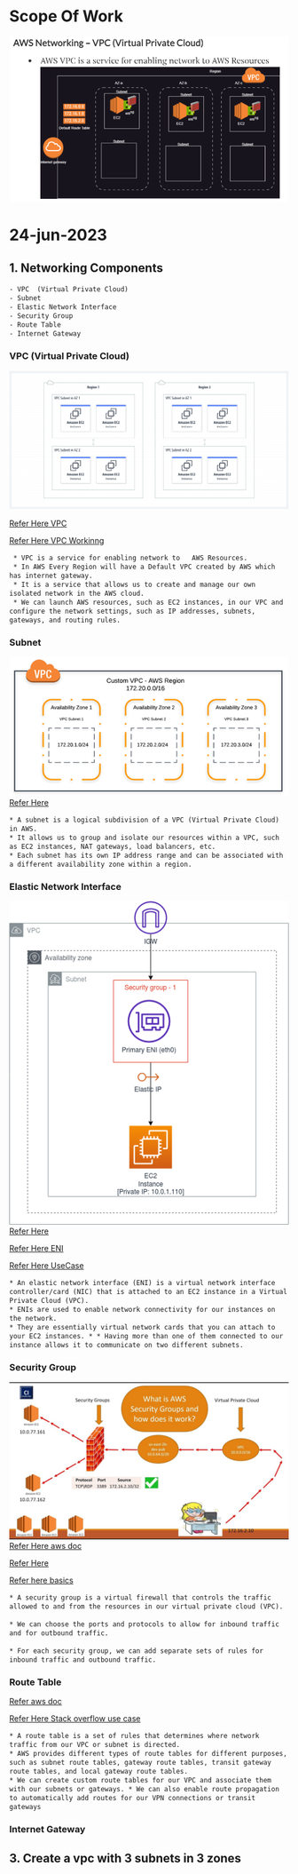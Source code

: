 # __Scope Of Work__

![image](../Networking/images/nw19.png)

 # 24-jun-2023

 ## 1. Networking Components
    - VPC  (Virtual Private Cloud)
    - Subnet
    - Elastic Network Interface
    - Security Group
    - Route Table
    - Internet Gateway
###  __VPC (Virtual Private Cloud)__

![Image](../Networking/images/nw20.png)

[Refer Here VPC](https://docs.aws.amazon.com/vpc/latest/userguide/what-is-amazon-vpc.html)

[Refer Here VPC Workinng](https://docs.aws.amazon.com/vpc/latest/userguide/how-it-works.html)

```
 * VPC is a service for enabling network to   AWS Resources.
 * In AWS Every Region will have a Default VPC created by AWS which has internet gateway.
 * It is a service that allows us to create and manage our own isolated network in the AWS cloud. 
 * We can launch AWS resources, such as EC2 instances, in our VPC and configure the network settings, such as IP addresses, subnets, gateways, and routing rules. 
```

### __Subnet__

![image](../Networking/images/nw21.png)
[Refer Here](https://docs.aws.amazon.com/vpc/latest/userguide/configure-subnets.html)
```
* A subnet is a logical subdivision of a VPC (Virtual Private Cloud) in AWS. 
* It allows us to group and isolate our resources within a VPC, such as EC2 instances, NAT gateways, load balancers, etc.  
* Each subnet has its own IP address range and can be associated with a different availability zone within a region.
```

### __Elastic Network Interface__

![image](../Networking/images/nw22.png)
[Refer Here](https://docs.aws.amazon.com/AWSEC2/latest/UserGuide/using-eni.html)

[Refer Here ENI](https://cloudpatterns.org/aws-elastic-network-interface-eni/)

[Refer Here UseCase](https://blog.opstree.com/2022/03/01/aws-elastic-network-interface/)

```
* An elastic network interface (ENI) is a virtual network interface controller/card (NIC) that is attached to an EC2 instance in a Virtual Private Cloud (VPC). 
* ENIs are used to enable network connectivity for our instances on the network. 
* They are essentially virtual network cards that you can attach to your EC2 instances. * * Having more than one of them connected to our instance allows it to communicate on two different subnets.
```
### __Security Group__

![image](../Networking/images/nw23)
[Refer  Here aws doc](https://docs.aws.amazon.com/AWSEC2/latest/UserGuide/working-with-security-groups.html)

[Refer Here](https://aviatrix.com/learn-center/cloud-security/aws-security-groups/)

[Refer here basics](https://dzone.com/articles/aws-security-groups-basics)

```
* A security group is a virtual firewall that controls the traffic allowed to and from the resources in our virtual private cloud (VPC). 

* We can choose the ports and protocols to allow for inbound traffic and for outbound traffic. 

* For each security group, we can add separate sets of rules for inbound traffic and outbound traffic.
```

### __Route Table__


[Refer aws doc](https://docs.aws.amazon.com/vpc/latest/userguide/VPC_Route_Tables.html)

[Refer Here Stack overflow use case](https://stackoverflow.com/questions/64056712/aws-vpc-how-does-route-table-redirect-local-traffic-to-the-right-subnet-and-ins)



```
* A route table is a set of rules that determines where network traffic from our VPC or subnet is directed. 
* AWS provides different types of route tables for different purposes, such as subnet route tables, gateway route tables, transit gateway route tables, and local gateway route tables. 
* We can create custom route tables for our VPC and associate them with our subnets or gateways. * We can also enable route propagation to automatically add routes for our VPN connections or transit gateways
```

### __Internet Gateway__


## 3. Create a vpc with 3 subnets in 3 zones




